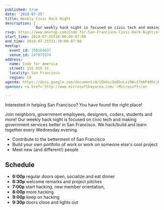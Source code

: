 ```yaml
---
published: true
date: '2018-07-25'
title: Weekly Civic Hack Night
description: |
              Our weekly hack night is focused on civic tech and making government services better in San Francisco.
rsvp: https://www.meetup.com/Code-for-San-Francisco-Civic-Hack-Night/events/250264637/
start_time: 2018-07-25T18:00:00-07:00
end_time: 2018-07-25T21:30:00-07:00
meetup:
  event_id: 250264637
  venue_id: 247071574
address:
  name: Code for America
  street: 155 9th St.
  locality: San Francisco
  region: CA
agenda: https://docs.google.com/document/d/1EH4scQoBbsLxiRWv37m6P40hcjHmGiPjmpTDuAsPBSM/edit#
sponsor: <a href='http://www.microsoftbayarea.com/'>Microsoft</a>

---
```


Interested in helping San Francisco? You have found the right place!

Join neighbors, government employees, designers, coders, students and more! Our weekly hack night is focused on civic
tech and making government services better in San Francisco. We hack/build and learn together every Wednesday evening.

* Contribute to the betterment of San Francisco
* Build your own portfolio of work or work on someone else's cool project
* Meet new (and different!) people

## Schedule

* **6:00p** regular doors open, socialize and eat dinner
* **6:30p** welcome remarks and project pitches
* **7:00p** start hacking, new member orientation,
* **8:00p** more hacking
* **9:00p** keep on hacking
* **9:30p** doors close and lights out
